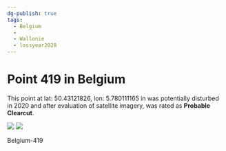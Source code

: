 ```yaml
---
dg-publish: true
tags:
  - Belgium
  - 
  - Wallonie
  - lossyear2020
---
```


# Point 419 in Belgium

This point at lat: 50.43121826, lon: 5.780111165 in  was potentially disturbed in 2020 and after evaluation of satellite imagery, was rated as **Probable Clearcut**.

<div class='juxtapose' data-showcredits='false'>
<img src='https://baserow-backend-production20240528124524339000000001.s3.amazonaws.com/user_files/69b9RpPtjA5yvXGDl0aPnDnwcos2TkpX_03db20874130c12b8f42cbf07057dd3783784e9c8cdc3692dcd0f0acadb42be7.png' data-label='September 2016' />
<img src='https://baserow-backend-production20240528124524339000000001.s3.amazonaws.com/user_files/e8iVyRnoflPL2gxm7Z4qsm9mAcYRPU70_0ed7cea2f046c2baaf3076c9ec3d6bf6cbe42d50ce451fc2c2f0b263c88dc785.png' data-label='March 2020' />
</div>

Belgium-419